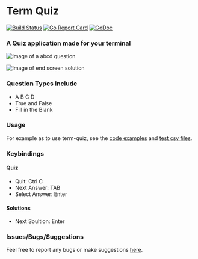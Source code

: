 # Term Quiz

[![Build Status](https://api.travis-ci.org/crazcalm/term-quiz.svg?branch=master)](https://travis-ci.org/crazcalm/term-quiz)    [![Go Report Card](https://goreportcard.com/badge/github.com/crazcalm/term-quiz)](https://goreportcard.com/report/github.com/crazcalm/term-quiz)    [![GoDoc](https://godoc.org/github.com/crazcalm/term-quiz?status.svg)](https://godoc.org/github.com/crazcalm/term-quiz)

### A Quiz application made for your terminal

![Image of a abcd question](https://raw.githubusercontent.com/crazcalm/term-quiz/master/img/term_quiz_abcd.png  "question3")

![Image of end screen solution](https://raw.githubusercontent.com/crazcalm/term-quiz/master/img/term_quiz_answer.png  "answer")

### Question Types Include
- A B C D
- True and False
- Fill in the Blank

### Usage

For example as to use term-quiz, see the [code examples](https://github.com/crazcalm/term-quiz/tree/master/_examples) and [test csv files](https://github.com/crazcalm/term-quiz/tree/master/_examples/test_data).

### Keybindings
#### Quiz
- Quit: Ctrl C
- Next Answer: TAB
- Select Answer: Enter

#### Solutions
- Next Soultion: Enter

### Issues/Bugs/Suggestions
Feel free to report any bugs or make suggestions [here](https://github.com/crazcalm/term-quiz/issues).